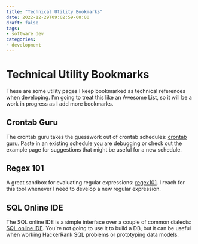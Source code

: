 ```yaml
---
title: "Technical Utility Bookmarks"
date: 2022-12-29T09:02:59-08:00
draft: false
tags:
- software dev
categories: 
- development
---
```


# Technical Utility Bookmarks

These are some utility pages I keep bookmarked as technical references when developing. I'm going to treat this like an Awesome List, so it will be a work in progress as I add more bookmarks.

## Crontab Guru

The crontab guru takes the guesswork out of crontab schedules: [crontab guru](https://crontab.guru). Paste in an existing schedule you are debugging or check out the example page for suggestions that might be useful for a new schedule.

## Regex 101

A great sandbox for evaluating regular expressions: [regex101](https://regex101.com). I reach for this tool whenever I need to develop a new regular expression.  

## SQL Online IDE

The SQL online IDE is a simple interface over a couple of common dialects: [SQL online IDE](https://sqliteonline.com). You're not going to use it to build a DB, but it can be useful when working HackerRank SQL problems or prototyping data models.